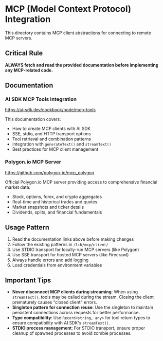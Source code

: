 # MCP (Model Context Protocol) Integration

This directory contains MCP client abstractions for connecting to remote MCP servers.

## Critical Rule

**ALWAYS fetch and read the provided documentation before implementing any MCP-related code.**

## Documentation

### AI SDK MCP Tools Integration

https://ai-sdk.dev/cookbook/node/mcp-tools

This documentation covers:

- How to create MCP clients with AI SDK
- SSE, stdio, and HTTP transport options
- Tool retrieval and combination patterns
- Integration with `generateText()` and `streamText()`
- Best practices for MCP client management

### Polygon.io MCP Server

https://github.com/polygon-io/mcp_polygon

Official Polygon.io MCP server providing access to comprehensive financial market data:
- Stock, options, forex, and crypto aggregates
- Real-time and historical trades and quotes
- Market snapshots and ticker details
- Dividends, splits, and financial fundamentals

## Usage Pattern

1. Read the documentation links above before making changes
2. Follow the existing patterns in `/lib/mcp/client/`
3. Use STDIO transport for locally-run MCP servers (like Polygon)
4. Use SSE transport for hosted MCP servers (like Firecrawl)
5. Always handle errors and add logging
6. Load credentials from environment variables

## Important Tips

- **Never disconnect MCP clients during streaming**: When using `streamText()`, tools may be called during the stream. Closing the client prematurely causes "closed client" errors.
- **Singleton pattern for connection reuse**: Use the singleton to maintain persistent connections across requests for better performance.
- **Type compatibility**: Use `Record<string, any>` for tool return types to ensure compatibility with AI SDK's `streamText()`.
- **STDIO process management**: For STDIO transport, ensure proper cleanup of spawned processes to avoid zombie processes.

